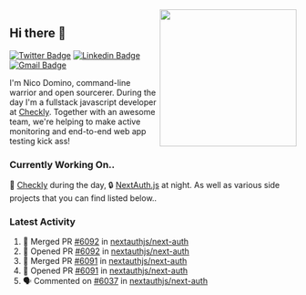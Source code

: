 <img align="right" src="https://user-images.githubusercontent.com/7415984/172472491-91b16eac-fa22-4ecf-92df-d687139fd1f9.gif" width="240" />

## Hi there 👋

[![Twitter Badge](https://img.shields.io/badge/-@ndom91-1ca0f1?style=flat-square&labelColor=1ca0f1&logo=twitter&logoColor=white&link=https://twitter.com/ndom91)](https://twitter.com/ndom91) [![Linkedin Badge](https://img.shields.io/badge/-ndom91-blue?style=flat-square&logo=Linkedin&logoColor=white&link=https://www.linkedin.com/in/ndom91/)](https://www.linkedin.com/in/ndom91/) [![Gmail Badge](https://img.shields.io/badge/-yo@ndo.dev-c14438?style=flat-square&logo=mail.ru&logoColor=white&link=mailto:yo@ndo.dev)](mailto:yo@ndo.dev)

I'm Nico Domino, command-line warrior and open sourcerer. During the day I'm a fullstack javascript developer at [Checkly](https://checklyhq.com). Together with an awesome team, we're helping to make active monitoring and end-to-end web app testing kick ass!

### Currently Working On..

🦝 [Checkly](https://checklyhq.com) during the day, 🔒 [NextAuth.js](https://github.com/nextauthjs/next-auth) at night. As well as various side projects that you can find listed below..

<!--START_SECTION_PROFILE_VIEWS:readme-info-->
<!--END_SECTION_PROFILE_VIEWS:readme-info-->

<!--START_SECTION_DAILY_COMMIT:readme-info-->
<!--END_SECTION_DAILY_COMMIT:readme-info-->

<!--START_SECTION_WEEKLY_COMMIT:readme-info-->
<!--END_SECTION_WEEKLY_COMMIT:readme-info-->

### Latest Activity

<!--START_SECTION:activity-->
1. 🎉 Merged PR [#6092](https://github.com/nextauthjs/next-auth/pull/6092) in [nextauthjs/next-auth](https://github.com/nextauthjs/next-auth)
2. 💪 Opened PR [#6092](https://github.com/nextauthjs/next-auth/pull/6092) in [nextauthjs/next-auth](https://github.com/nextauthjs/next-auth)
3. 🎉 Merged PR [#6091](https://github.com/nextauthjs/next-auth/pull/6091) in [nextauthjs/next-auth](https://github.com/nextauthjs/next-auth)
4. 💪 Opened PR [#6091](https://github.com/nextauthjs/next-auth/pull/6091) in [nextauthjs/next-auth](https://github.com/nextauthjs/next-auth)
5. 🗣 Commented on [#6037](https://github.com/nextauthjs/next-auth/issues/6037) in [nextauthjs/next-auth](https://github.com/nextauthjs/next-auth)
<!--END_SECTION:activity-->
